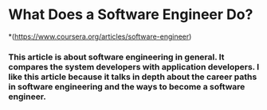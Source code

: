 # What Does a Software Engineer Do?
*(https://www.coursera.org/articles/software-engineer)

### This article is about software engineering in general. It compares the system developers with application developers. I like this article because it talks in depth about the career paths in software engineering and the ways to become a software engineer.